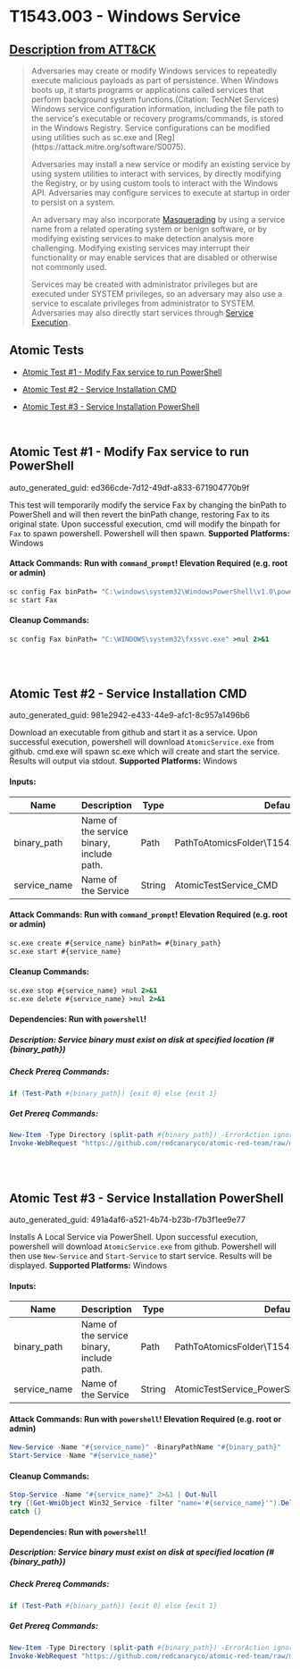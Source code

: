 # T1543.003 - Windows Service
## [Description from ATT&CK](https://attack.mitre.org/techniques/T1543/003)
<blockquote>Adversaries may create or modify Windows services to repeatedly execute malicious payloads as part of persistence. When Windows boots up, it starts programs or applications called services that perform background system functions.(Citation: TechNet Services) Windows service configuration information, including the file path to the service's executable or recovery programs/commands, is stored in the Windows Registry. Service configurations can be modified using utilities such as sc.exe and [Reg](https://attack.mitre.org/software/S0075). 

Adversaries may install a new service or modify an existing service by using system utilities to interact with services, by directly modifying the Registry, or by using custom tools to interact with the Windows API. Adversaries may configure services to execute at startup in order to persist on a system.

An adversary may also incorporate [Masquerading](https://attack.mitre.org/techniques/T1036) by using a service name from a related operating system or benign software, or by modifying existing services to make detection analysis more challenging. Modifying existing services may interrupt their functionality or may enable services that are disabled or otherwise not commonly used. 

Services may be created with administrator privileges but are executed under SYSTEM privileges, so an adversary may also use a service to escalate privileges from administrator to SYSTEM. Adversaries may also directly start services through [Service Execution](https://attack.mitre.org/techniques/T1569/002). </blockquote>

## Atomic Tests

- [Atomic Test #1 - Modify Fax service to run PowerShell](#atomic-test-1---modify-fax-service-to-run-powershell)

- [Atomic Test #2 - Service Installation CMD](#atomic-test-2---service-installation-cmd)

- [Atomic Test #3 - Service Installation PowerShell](#atomic-test-3---service-installation-powershell)


<br/>

## Atomic Test #1 - Modify Fax service to run PowerShell

auto_generated_guid: ed366cde-7d12-49df-a833-671904770b9f

This test will temporarily modify the service Fax by changing the binPath to PowerShell
and will then revert the binPath change, restoring Fax to its original state.
Upon successful execution, cmd will modify the binpath for `Fax` to spawn powershell. Powershell will then spawn.
**Supported Platforms:** Windows





#### Attack Commands: Run with `command_prompt`!  Elevation Required (e.g. root or admin) 


```cmd
sc config Fax binPath= "C:\windows\system32\WindowsPowerShell\v1.0\powershell.exe -noexit -c \"write-host 'T1543.003 Test'\""
sc start Fax
```

#### Cleanup Commands:
```cmd
sc config Fax binPath= "C:\WINDOWS\system32\fxssvc.exe" >nul 2>&1
```





<br/>
<br/>

## Atomic Test #2 - Service Installation CMD

auto_generated_guid: 981e2942-e433-44e9-afc1-8c957a1496b6

Download an executable from github and start it as a service.
Upon successful execution, powershell will download `AtomicService.exe` from github. cmd.exe will spawn sc.exe which will create and start the service. Results will output via stdout.
**Supported Platforms:** Windows




#### Inputs:
| Name | Description | Type | Default Value |
|------|-------------|------|---------------|
| binary_path | Name of the service binary, include path. | Path | PathToAtomicsFolder&#92;T1543.003&#92;bin&#92;AtomicService.exe|
| service_name | Name of the Service | String | AtomicTestService_CMD|


#### Attack Commands: Run with `command_prompt`!  Elevation Required (e.g. root or admin) 


```cmd
sc.exe create #{service_name} binPath= #{binary_path}
sc.exe start #{service_name}
```

#### Cleanup Commands:
```cmd
sc.exe stop #{service_name} >nul 2>&1
sc.exe delete #{service_name} >nul 2>&1
```



#### Dependencies:  Run with `powershell`!
##### Description: Service binary must exist on disk at specified location (#{binary_path})
##### Check Prereq Commands:
```powershell
if (Test-Path #{binary_path}) {exit 0} else {exit 1}
```
##### Get Prereq Commands:
```powershell
New-Item -Type Directory (split-path #{binary_path}) -ErrorAction ignore | Out-Null
Invoke-WebRequest "https://github.com/redcanaryco/atomic-red-team/raw/master/atomics/T1543.003/bin/AtomicService.exe" -OutFile "#{binary_path}"
```




<br/>
<br/>

## Atomic Test #3 - Service Installation PowerShell

auto_generated_guid: 491a4af6-a521-4b74-b23b-f7b3f1ee9e77

Installs A Local Service via PowerShell.
Upon successful execution, powershell will download `AtomicService.exe` from github. Powershell will then use `New-Service` and `Start-Service` to start service. Results will be displayed.
**Supported Platforms:** Windows




#### Inputs:
| Name | Description | Type | Default Value |
|------|-------------|------|---------------|
| binary_path | Name of the service binary, include path. | Path | PathToAtomicsFolder&#92;T1543.003&#92;bin&#92;AtomicService.exe|
| service_name | Name of the Service | String | AtomicTestService_PowerShell|


#### Attack Commands: Run with `powershell`!  Elevation Required (e.g. root or admin) 


```powershell
New-Service -Name "#{service_name}" -BinaryPathName "#{binary_path}"
Start-Service -Name "#{service_name}"
```

#### Cleanup Commands:
```powershell
Stop-Service -Name "#{service_name}" 2>&1 | Out-Null
try {(Get-WmiObject Win32_Service -filter "name='#{service_name}'").Delete()}
catch {}
```



#### Dependencies:  Run with `powershell`!
##### Description: Service binary must exist on disk at specified location (#{binary_path})
##### Check Prereq Commands:
```powershell
if (Test-Path #{binary_path}) {exit 0} else {exit 1}
```
##### Get Prereq Commands:
```powershell
New-Item -Type Directory (split-path #{binary_path}) -ErrorAction ignore | Out-Null
Invoke-WebRequest "https://github.com/redcanaryco/atomic-red-team/raw/master/atomics/T1543.003/bin/AtomicService.exe" -OutFile "#{binary_path}"
```




<br/>
